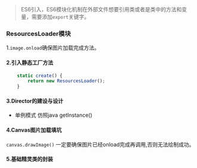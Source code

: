 >ES6引入，ES6模块化机制在外部文件想要引用类或者是类中的方法和变量，需要添加`export`关键字。

### ResourcesLoader模块
1.`image.onload`确保图片加载完成方法。  
#### 2.引入静态工厂方法
```javascript
    static create() {
        return new ResourcesLoader();
    }   
```
#### 3.Director的建设与设计
+ 单例模式 仿照java getInstance()
#### 4.Canvas图片加载填坑
`canvas.drawImage()` 一定要确保图片已经onload完成再调用,否则无法绘制成功。

#### 5.基础精灵类的封装